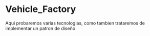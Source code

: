 # Vehicle_Factory
Aqui probaremos varias tecnologias, como tambien trataremos de implementar un patron de diseño
